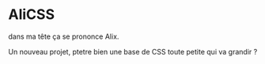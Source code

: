 # AliCSS
dans ma tête ça se prononce Alix.

Un nouveau projet, ptetre bien une base de CSS toute petite qui va grandir ?
